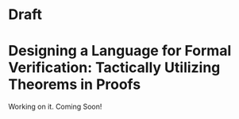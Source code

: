 # Draft

# Designing a Language for Formal Verification: Tactically Utilizing Theorems in Proofs

Working on it. Coming Soon!
